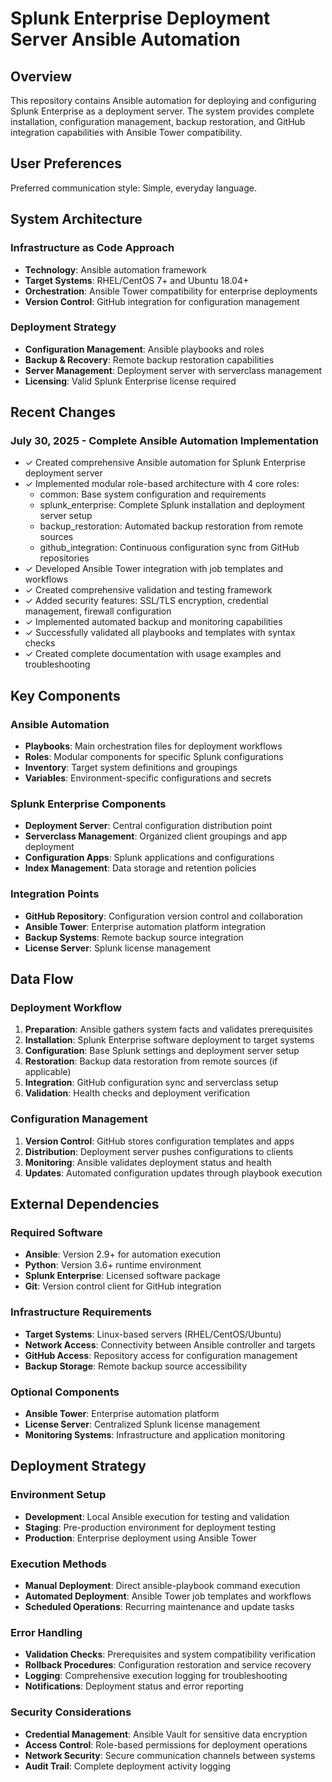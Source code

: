 # Splunk Enterprise Deployment Server Ansible Automation

## Overview

This repository contains Ansible automation for deploying and configuring Splunk Enterprise as a deployment server. The system provides complete installation, configuration management, backup restoration, and GitHub integration capabilities with Ansible Tower compatibility.

## User Preferences

Preferred communication style: Simple, everyday language.

## System Architecture

### Infrastructure as Code Approach
- **Technology**: Ansible automation framework
- **Target Systems**: RHEL/CentOS 7+ and Ubuntu 18.04+
- **Orchestration**: Ansible Tower compatibility for enterprise deployments
- **Version Control**: GitHub integration for configuration management

### Deployment Strategy
- **Configuration Management**: Ansible playbooks and roles
- **Backup & Recovery**: Remote backup restoration capabilities  
- **Server Management**: Deployment server with serverclass management
- **Licensing**: Valid Splunk Enterprise license required

## Recent Changes

### July 30, 2025 - Complete Ansible Automation Implementation
- ✓ Created comprehensive Ansible automation for Splunk Enterprise deployment server
- ✓ Implemented modular role-based architecture with 4 core roles:
  - common: Base system configuration and requirements
  - splunk_enterprise: Complete Splunk installation and deployment server setup
  - backup_restoration: Automated backup restoration from remote sources
  - github_integration: Continuous configuration sync from GitHub repositories
- ✓ Developed Ansible Tower integration with job templates and workflows
- ✓ Created comprehensive validation and testing framework
- ✓ Added security features: SSL/TLS encryption, credential management, firewall configuration
- ✓ Implemented automated backup and monitoring capabilities
- ✓ Successfully validated all playbooks and templates with syntax checks
- ✓ Created complete documentation with usage examples and troubleshooting

## Key Components

### Ansible Automation
- **Playbooks**: Main orchestration files for deployment workflows
- **Roles**: Modular components for specific Splunk configurations
- **Inventory**: Target system definitions and groupings
- **Variables**: Environment-specific configurations and secrets

### Splunk Enterprise Components
- **Deployment Server**: Central configuration distribution point
- **Serverclass Management**: Organized client groupings and app deployment
- **Configuration Apps**: Splunk applications and configurations
- **Index Management**: Data storage and retention policies

### Integration Points
- **GitHub Repository**: Configuration version control and collaboration
- **Ansible Tower**: Enterprise automation platform integration
- **Backup Systems**: Remote backup source integration
- **License Server**: Splunk license management

## Data Flow

### Deployment Workflow
1. **Preparation**: Ansible gathers system facts and validates prerequisites
2. **Installation**: Splunk Enterprise software deployment to target systems
3. **Configuration**: Base Splunk settings and deployment server setup
4. **Restoration**: Backup data restoration from remote sources (if applicable)
5. **Integration**: GitHub configuration sync and serverclass setup
6. **Validation**: Health checks and deployment verification

### Configuration Management
1. **Version Control**: GitHub stores configuration templates and apps
2. **Distribution**: Deployment server pushes configurations to clients
3. **Monitoring**: Ansible validates deployment status and health
4. **Updates**: Automated configuration updates through playbook execution

## External Dependencies

### Required Software
- **Ansible**: Version 2.9+ for automation execution
- **Python**: Version 3.6+ runtime environment
- **Splunk Enterprise**: Licensed software package
- **Git**: Version control client for GitHub integration

### Infrastructure Requirements
- **Target Systems**: Linux-based servers (RHEL/CentOS/Ubuntu)
- **Network Access**: Connectivity between Ansible controller and targets
- **GitHub Access**: Repository access for configuration management
- **Backup Storage**: Remote backup source accessibility

### Optional Components
- **Ansible Tower**: Enterprise automation platform
- **License Server**: Centralized Splunk license management
- **Monitoring Systems**: Infrastructure and application monitoring

## Deployment Strategy

### Environment Setup
- **Development**: Local Ansible execution for testing and validation
- **Staging**: Pre-production environment for deployment testing
- **Production**: Enterprise deployment using Ansible Tower

### Execution Methods
- **Manual Deployment**: Direct ansible-playbook command execution
- **Automated Deployment**: Ansible Tower job templates and workflows
- **Scheduled Operations**: Recurring maintenance and update tasks

### Error Handling
- **Validation Checks**: Prerequisites and system compatibility verification
- **Rollback Procedures**: Configuration restoration and service recovery
- **Logging**: Comprehensive execution logging for troubleshooting
- **Notifications**: Deployment status and error reporting

### Security Considerations
- **Credential Management**: Ansible Vault for sensitive data encryption
- **Access Control**: Role-based permissions for deployment operations
- **Network Security**: Secure communication channels between systems
- **Audit Trail**: Complete deployment activity logging